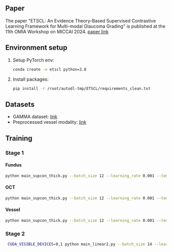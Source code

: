 ## Paper

The paper "ETSCL: An Evidence Theory-Based Supervised Contrastive Learning Framework for Multi-modal Glaucoma Grading" is published at the 11th OMIA Workshop on MICCAI 2024. [paper link](https://arxiv.org/abs/2407.14230)

## Environment setup

1. Setup PyTorch env:
    ```bash
    conda create -n etscl python=3.8
    ```

2. Install packages:
    ```bash
    pip install -r /root/autodl-tmp/ETSCL/requirements_clean.txt
    ```

## Datasets
- GAMMA dataset: [link](https://doi.org/10.1016/j.media.2023.102938)
- Preprocessed vessel modality: [link](https://drive.google.com/file/d/1TuTXNnG-eGM8U_RQhINXHAslfrC0E6bi/view?usp=sharing)

## Training

### Stage 1

#### Fundus
```bash
python main_supcon_thick.py --batch_size 12 --learning_rate 0.001 --temp 0.05 --cosine --classes "fundus"
```

#### OCT
```bash
python main_supcon_thick.py --batch_size 12 --learning_rate 0.001 --temp 0.05 --cosine --classes "oct"
```
#### Vessel
```bash
python main_supcon_thick.py --batch_size 12 --learning_rate 0.001 --temp 0.05 --cosine --classes "vessel"
```
### Stage 2

```bash
 CUDA_VISIBLE_DEVICES=0,1 python main_linear2.py --batch_size 14 --learning_rate 0.002    --cosine --classes "all"  --ckpt_oct /root/autodl-tmp/SupContrast/save/SupCon/path_models/SupCon_path_resnet50_lr_0.001_decay_0.0001_bsz_14_temp_0.05_trial_0_0922_thick384_color_cosine/learning_246810/oct/ckpt_epoch_10.pth --ckpt_fundus /root/autodl-tmp/SupContrast/save/SupCon/path_models/SupCon_path_resnet50_lr_0.001_decay_0.0001_bsz_14_temp_0.05_trial_0_0922_thick384_color_cosine/learning_246810/fundus/ckpt_epoch_10.pth --ckpt_vessel /root/autodl-tmp/SupContrast/save/SupCon/path_models/SupCon_path_resnet50_lr_0.001_decay_0.0001_bsz_14_temp_0.05_trial_0_0922_thick384_color_cosine/learning_246810/vessel/ckpt_epoch_10.pth
```
